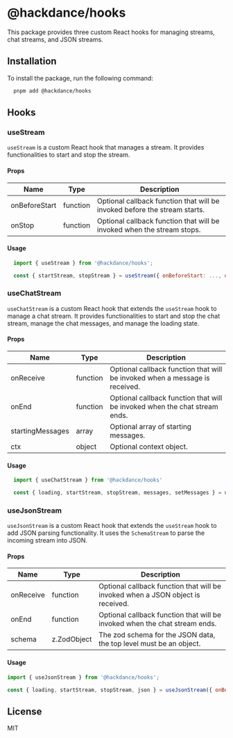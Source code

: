 # @hackdance/hooks

This package provides three custom React hooks for managing streams, chat streams, and JSON streams.

## Installation

To install the package, run the following command:

```bash
  pnpm add @hackdance/hooks
```

## Hooks

### useStream

`useStream` is a custom React hook that manages a stream. It provides functionalities to start and stop the stream.

#### Props

| Name          | Type     | Description |
| ------------- | -------- | ----------- |
| onBeforeStart | function | Optional callback function that will be invoked before the stream starts. |
| onStop        | function | Optional callback function that will be invoked when the stream stops. |

#### Usage

```jsx
  import { useStream } from '@hackdance/hooks';

  const { startStream, stopStream } = useStream({ onBeforeStart: ..., onStop: ... });
```


### useChatStream

`useChatStream` is a custom React hook that extends the `useStream` hook to manage a chat stream. It provides functionalities to start and stop the chat stream, manage the chat messages, and manage the loading state.

#### Props

| Name             | Type     | Description |
| ---------------- | -------- | ----------- |
| onReceive        | function | Optional callback function that will be invoked when a message is received. |
| onEnd            | function | Optional callback function that will be invoked when the chat stream ends. |
| startingMessages | array    | Optional array of starting messages. |
| ctx              | object   | Optional context object. |

#### Usage

```jsx
  import { useChatStream } from '@hackdance/hooks'

  const { loading, startStream, stopStream, messages, setMessages } = useChatStream({ onBeforeStart: ..., onReceive: ..., onEnd: ..., startingMessages: [] })
```


### useJsonStream

`useJsonStream` is a custom React hook that extends the `useStream` hook to add JSON parsing functionality. It uses the `SchemaStream` to parse the incoming stream into JSON.

#### Props

| Name      | Type     | Description |
| --------- | -------- | ----------- |
| onReceive | function | Optional callback function that will be invoked when a JSON object is received. |
| onEnd     | function | Optional callback function that will be invoked when the chat stream ends. |
| schema    | z.ZodObject   | The zod schema for the JSON data, the top level must be an object. |

#### Usage

  ```jsx
  import { useJsonStream } from '@hackdance/hooks';

  const { loading, startStream, stopStream, json } = useJsonStream({ onBeforeStart: ..., onReceive: ..., onStop: ..., onEnd: ..., schema: ... });
  ```


## License

MIT
